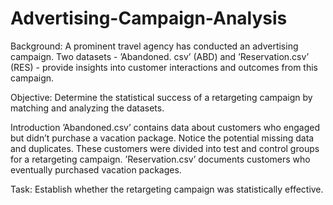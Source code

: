 # Advertising-Campaign-Analysis

Background: A prominent travel agency has conducted an advertising campaign. Two datasets - ’Abandoned.
csv’ (ABD) and ’Reservation.csv’ (RES) - provide insights into customer interactions and outcomes
from this campaign.

Objective: Determine the statistical success of a retargeting campaign by matching and analyzing the
datasets.

Introduction
’Abandoned.csv’ contains data about customers who engaged but didn’t purchase a vacation package.
Notice the potential missing data and duplicates. These customers were divided into test and control
groups for a retargeting campaign. ’Reservation.csv’ documents customers who eventually purchased
vacation packages.

Task: Establish whether the retargeting campaign was statistically effective.

